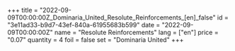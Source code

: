 +++
title = "2022-09-09T00:00:00Z_Dominaria_United_Resolute_Reinforcements_[en]_false"
id = "3e11ad33-b9d7-43ef-840a-61955683b599"
date = "2022-09-09T00:00:00Z"
name = "Resolute Reinforcements"
lang = ["en"]
price = "0.07"
quantity = 4
foil = false
set = "Dominaria United"
+++
